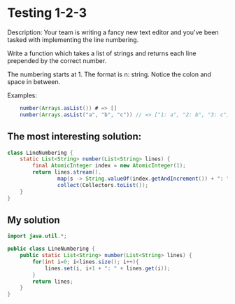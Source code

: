 # Testing 1-2-3
Description:
Your team is writing a fancy new text editor and you've been tasked with implementing the line numbering.

Write a function which takes a list of strings and returns each line prepended by the correct number.

The numbering starts at 1. The format is n: string. Notice the colon and space in between.

Examples:
``` java
    number(Arrays.asList()) # => []
    number(Arrays.asList("a", "b", "c")) // => ["1: a", "2: b", "3: c"]
```

## The most interesting solution:
```java
class LineNumbering {
    static List<String> number(List<String> lines) {
        final AtomicInteger index = new AtomicInteger(1);
        return lines.stream().
                map(s -> String.valueOf(index.getAndIncrement()) + ": " + s).
                collect(Collectors.toList());
    }
}
```
## My solution
```java
import java.util.*;

public class LineNumbering {
    public static List<String> number(List<String> lines) {
        for(int i=0; i<lines.size(); i++){
            lines.set(i, i+1 + ": " + lines.get(i));
        }
        return lines;
    }
}
```
